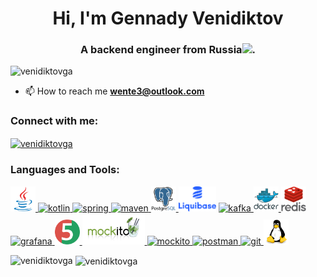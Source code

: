 <h1 align="center">Hi, I'm Gennady Venidiktov</h1>
<h3 align="center">A backend engineer from Russia<img src="https://github.githubassets.com/images/icons/emoji/unicode/1f1f7-1f1fa.png?v8" height="20" />.</h3>

<p align="left"> <img src="https://komarev.com/ghpvc/?username=venidiktovga&label=Profile%20views&color=0e75b6&style=flat" alt="venidiktovga" /> </p>

- 📫 How to reach me **wente3@outlook.com**

<h3 align="left">Connect with me:</h3>
<p align="left">
	<a href="https://www.leetcode.com/venidiktovga" target="blank"><img align="center" src="https://raw.githubusercontent.com/rahuldkjain/github-profile-readme-generator/master/src/images/icons/Social/leet-code.svg" alt="venidiktovga" height="30" width="40" /></a>
</p>

<h3 align="left">Languages and Tools:</h3>
	<p align="left">
	<a href="https://www.java.com" target="_blank" rel="noreferrer"> <img src="https://raw.githubusercontent.com/devicons/devicon/master/icons/java/java-original.svg" alt="java" width="40" height="40" /> </a>
	<a href="https://kotlinlang.org" target="_blank" rel="noreferrer"> <img src="https://www.vectorlogo.zone/logos/kotlinlang/kotlinlang-icon.svg" alt="kotlin" width="40" height="40" /> </a>
	<a href="https://spring.io/" target="_blank" rel="noreferrer"> <img src="https://www.vectorlogo.zone/logos/springio/springio-icon.svg" alt="spring" width="40" height="40" /> </a>
	<a href="https://maven.apache.org/" target="_blank" rel="noreferrer"> <img src="https://www.vectorlogo.zone/logos/apache_maven/apache_maven-ar21.svg" alt="maven" width="80" /> </a>
	<a href="https://www.postgresql.org" target="_blank" rel="noreferrer">
	<img src="https://raw.githubusercontent.com/devicons/devicon/master/icons/postgresql/postgresql-original-wordmark.svg" alt="postgresql" width="40" height="40" />
	</a>
	<a href="https://www.liquibase.com/" target="_blank" rel="noreferrer"><img src="https://github.com/cncf/landscape/blob/master/hosted_logos/liquibase.svg" alt="liquibase" width="60" /></a>
	<a href="https://kafka.apache.org/" target="_blank" rel="noreferrer"> <img src="https://www.vectorlogo.zone/logos/apache_kafka/apache_kafka-icon.svg" alt="kafka" width="40" height="40" /> </a>
	<a href="https://www.docker.com/" target="_blank" rel="noreferrer"> <img src="https://raw.githubusercontent.com/devicons/devicon/master/icons/docker/docker-original-wordmark.svg" alt="docker" width="40" height="40" /> </a>
	<a href="https://redis.io" target="_blank" rel="noreferrer"> <img src="https://raw.githubusercontent.com/devicons/devicon/master/icons/redis/redis-original-wordmark.svg" alt="redis" width="40" height="40" /> </a>
	<a href="https://grafana.com" target="_blank" rel="noreferrer"> <img src="https://www.vectorlogo.zone/logos/grafana/grafana-icon.svg" alt="grafana" width="40" height="40" /> </a>
	<a href="https://junit.org/junit5" target="_blank" rel="noreferrer"> <img src="https://raw.githubusercontent.com/devicons/devicon/master/icons/junit/junit-original.svg" alt="junit" width="40" height="40" /> </a>
	<a href="https://site.mockito.org/" target="_blank" rel="noreferrer"> <img src="https://raw.githubusercontent.com/mockito/mockito/main/src/main/javadoc/org/mockito/logo.png" alt="mockito" width="100" /> </a>
	<a href="https://testcontainers.com/" target="_blank" rel="noreferrer"> <img src="https://testcontainers.com/images/testcontainers-logo.svg" alt="mockito" width="100" /> </a>
	<a href="https://postman.com" target="_blank" rel="noreferrer"> <img src="https://www.vectorlogo.zone/logos/getpostman/getpostman-icon.svg" alt="postman" width="40" height="40" /> </a>
	<a href="https://git-scm.com/" target="_blank" rel="noreferrer"> <img src="https://www.vectorlogo.zone/logos/git-scm/git-scm-icon.svg" alt="git" width="40" height="40" /> </a>
	<a href="https://www.linux.org/" target="_blank" rel="noreferrer"> <img src="https://raw.githubusercontent.com/devicons/devicon/master/icons/linux/linux-original.svg" alt="linux" width="40" height="40" /> </a>
</p>

<p><img align="left" src="https://github-readme-stats.vercel.app/api/top-langs?username=venidiktovga&show_icons=true&locale=en&layout=compact" alt="venidiktovga" /></p>

<p>&nbsp;<img align="center" src="https://github-readme-stats.vercel.app/api?username=venidiktovga&show_icons=true&locale=en" alt="venidiktovga" /></p>
